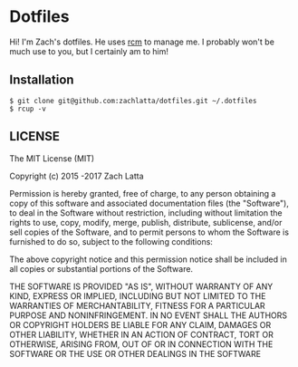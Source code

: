 # Dotfiles

Hi! I'm Zach's dotfiles. He uses [rcm](https://github.com/thoughtbot/rcm) to
manage me. I probably won't be much use to you, but I certainly am to him!

## Installation

    $ git clone git@github.com:zachlatta/dotfiles.git ~/.dotfiles
    $ rcup -v

## LICENSE

The MIT License (MIT)

Copyright (c) 2015 -2017 Zach Latta

Permission is hereby granted, free of charge, to any person obtaining a copy of
this software and associated documentation files (the "Software"), to deal in
the Software without restriction, including without limitation the rights to
use, copy, modify, merge, publish, distribute, sublicense, and/or sell copies of
the Software, and to permit persons to whom the Software is furnished to do so,
subject to the following conditions:

The above copyright notice and this permission notice shall be included in all
copies or substantial portions of the Software.

THE SOFTWARE IS PROVIDED "AS IS", WITHOUT WARRANTY OF ANY KIND, EXPRESS OR
IMPLIED, INCLUDING BUT NOT LIMITED TO THE WARRANTIES OF MERCHANTABILITY, FITNESS
FOR A PARTICULAR PURPOSE AND NONINFRINGEMENT. IN NO EVENT SHALL THE AUTHORS OR
COPYRIGHT HOLDERS BE LIABLE FOR ANY CLAIM, DAMAGES OR OTHER LIABILITY, WHETHER
IN AN ACTION OF CONTRACT, TORT OR OTHERWISE, ARISING FROM, OUT OF OR IN
CONNECTION WITH THE SOFTWARE OR THE USE OR OTHER DEALINGS IN THE SOFTWARE
